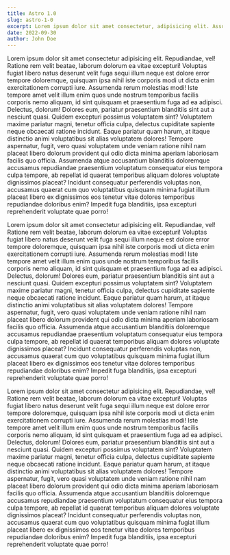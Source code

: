 ```yaml
---
title: Astro 1.0
slug: astro-1-0
excerpt: Lorem ipsum dolor sit amet consectetur, adipisicing elit. Assumenda similique, eveniet quod molestias repellendus, et optio amet fugit beatae hic deserunt ea! Fugit beatae laboriosam vero tempora molestiae, rem dolore harum, corporis fugiat magnam modi ex minus obcaecati ducimus? Tenetur tempore praesentium nihil,culpa natus sit exercitationem. Cum, tempore sint.
date: 2022-09-30
author: John Doe
---
```


Lorem ipsum dolor sit amet consectetur adipisicing elit. Repudiandae, vel! Ratione rem velit beatae, laborum dolorum ea vitae excepturi! Voluptas fugiat libero natus deserunt velit fuga sequi illum neque est dolore error tempore doloremque, quisquam ipsa nihil iste corporis modi ut dicta enim exercitationem corrupti iure. Assumenda rerum molestias modi! Iste tempore amet velit illum enim quos unde nostrum temporibus facilis corporis nemo aliquam, id sint quisquam et praesentium fuga ad ea adipisci. Delectus, dolorum! Dolores eum, pariatur praesentium blanditiis sint aut a nesciunt quasi. Quidem excepturi possimus voluptatem sint? Voluptatem maxime pariatur magni, tenetur officia culpa, delectus cupiditate sapiente neque obcaecati ratione incidunt. Eaque pariatur quam harum, at itaque distinctio animi voluptatibus sit alias voluptatem dolores! Tempore aspernatur, fugit, vero quasi voluptatem unde veniam ratione nihil nam placeat libero dolorum provident qui odio dicta minima aperiam laboriosam facilis quo officia. Assumenda atque accusantium blanditiis doloremque accusamus repudiandae praesentium voluptatum consequatur eius tempora culpa tempore, ab repellat id quaerat temporibus aliquam dolores voluptate dignissimos placeat? Incidunt consequatur perferendis voluptas non, accusamus quaerat cum quo voluptatibus quisquam minima fugiat illum placeat libero ex dignissimos eos tenetur vitae dolores temporibus repudiandae doloribus enim? Impedit fuga blanditiis, ipsa excepturi reprehenderit voluptate quae porro!

Lorem ipsum dolor sit amet consectetur adipisicing elit. Repudiandae, vel! Ratione rem velit beatae, laborum dolorum ea vitae excepturi! Voluptas fugiat libero natus deserunt velit fuga sequi illum neque est dolore error tempore doloremque, quisquam ipsa nihil iste corporis modi ut dicta enim exercitationem corrupti iure. Assumenda rerum molestias modi! Iste tempore amet velit illum enim quos unde nostrum temporibus facilis corporis nemo aliquam, id sint quisquam et praesentium fuga ad ea adipisci. Delectus, dolorum! Dolores eum, pariatur praesentium blanditiis sint aut a nesciunt quasi. Quidem excepturi possimus voluptatem sint? Voluptatem maxime pariatur magni, tenetur officia culpa, delectus cupiditate sapiente neque obcaecati ratione incidunt. Eaque pariatur quam harum, at itaque distinctio animi voluptatibus sit alias voluptatem dolores! Tempore aspernatur, fugit, vero quasi voluptatem unde veniam ratione nihil nam placeat libero dolorum provident qui odio dicta minima aperiam laboriosam facilis quo officia. Assumenda atque accusantium blanditiis doloremque accusamus repudiandae praesentium voluptatum consequatur eius tempora culpa tempore, ab repellat id quaerat temporibus aliquam dolores voluptate dignissimos placeat? Incidunt consequatur perferendis voluptas non, accusamus quaerat cum quo voluptatibus quisquam minima fugiat illum placeat libero ex dignissimos eos tenetur vitae dolores temporibus repudiandae doloribus enim? Impedit fuga blanditiis, ipsa excepturi reprehenderit voluptate quae porro!

Lorem ipsum dolor sit amet consectetur adipisicing elit. Repudiandae, vel! Ratione rem velit beatae, laborum dolorum ea vitae excepturi! Voluptas fugiat libero natus deserunt velit fuga sequi illum neque est dolore error tempore doloremque, quisquam ipsa nihil iste corporis modi ut dicta enim exercitationem corrupti iure. Assumenda rerum molestias modi! Iste tempore amet velit illum enim quos unde nostrum temporibus facilis corporis nemo aliquam, id sint quisquam et praesentium fuga ad ea adipisci. Delectus, dolorum! Dolores eum, pariatur praesentium blanditiis sint aut a nesciunt quasi. Quidem excepturi possimus voluptatem sint? Voluptatem maxime pariatur magni, tenetur officia culpa, delectus cupiditate sapiente neque obcaecati ratione incidunt. Eaque pariatur quam harum, at itaque distinctio animi voluptatibus sit alias voluptatem dolores! Tempore aspernatur, fugit, vero quasi voluptatem unde veniam ratione nihil nam placeat libero dolorum provident qui odio dicta minima aperiam laboriosam facilis quo officia. Assumenda atque accusantium blanditiis doloremque accusamus repudiandae praesentium voluptatum consequatur eius tempora culpa tempore, ab repellat id quaerat temporibus aliquam dolores voluptate dignissimos placeat? Incidunt consequatur perferendis voluptas non, accusamus quaerat cum quo voluptatibus quisquam minima fugiat illum placeat libero ex dignissimos eos tenetur vitae dolores temporibus repudiandae doloribus enim? Impedit fuga blanditiis, ipsa excepturi reprehenderit voluptate quae porro!
